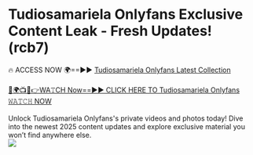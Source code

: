 # Tudiosamariela Onlyfans Exclusive Content Leak - Fresh Updates! (rcb7)

🔥 ACCESS NOW 🌍==►► <a href="https://tinyurl.com/kvy9nzfs" rel="nofollow">Tudiosamariela Onlyfans Latest Collection</a>
<br><br>
[🔴🌍📺📱👉WA𝚃CH Now==►► CLICK HERE TO Tudiosamariela Onlyfans 𝚆𝙰𝚃𝙲𝙷 NOW](https://tinyurl.com/kvy9nzfs)
<br><br>
Unlock Tudiosamariela Onlyfans's private videos and photos today! Dive into the newest 2025 content updates and explore exclusive material you won’t find anywhere else.
<br>
<a href="https://tinyurl.com/kvy9nzfs" rel="nofollow" data-target="animated-image.originalLink"><img src="https://camo.githubusercontent.com/8a4f000d20f83aca3bf7ec5f350d767afa0574a8a352519fd8cfa583a6f93a33/68747470733a2f2f692e696d6775722e636f6d2f644a486b345a712e676966" data-canonical-src="https://i.imgur.com/dJHk4Zq.gif" style="max-width: 100%; display: inline-block;" data-target="animated-image.originalImage"></a>
<br>
